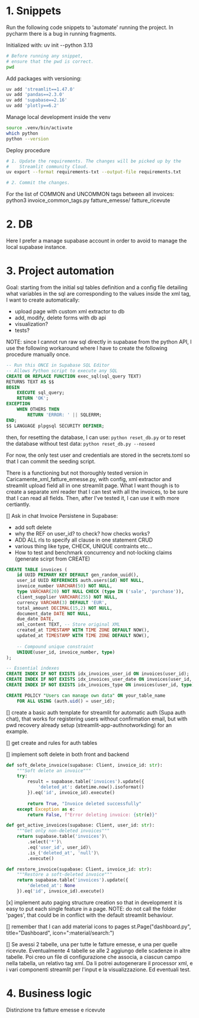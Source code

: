 # 1. Snippets
Run the following code snippets to 'automate' running the project.
In pycharm there is a bug in running fragments.

Initialized with: 
uv init --python 3.13

```bash
# Before running any snippet,
# ensure that the pwd is correct.
pwd
```

Add packages with versioning:
```bash
uv add 'streamlit==1.47.0'
uv add 'pandas==2.3.0'
uv add 'supabase==2.16'
uv add 'plotly==6.2'
```

Manage local development inside the venv
```bash
source .venv/bin/activate
which python
python --version
```

Deploy procedure
```bash
# 1. Update the requirements. The changes will be picked up by the
#    Streamlit community Cloud. 
uv export --format requirements-txt --output-file requirements.txt

# 2. Commit the changes.
```

For the list of COMMON and UNCOMMON tags between all invoices:
python3 invoice_common_tags.py fatture_emesse/ fatture_ricevute 

# 2. DB
Here I prefer a manage supabase account in order to avoid to 
manage the local supabase instance.


# 3. Project automation
Goal: starting from the initial sql tables definition and 
a config file detailing what variables in the sql are corresponding
to the values inside the xml tag, I want to create automatically:
- upload page with custom xml extractor to db
- add, modify, delete forms with db api
- visualization?
- tests?

NOTE: since I cannot run raw sql directly in supabase from
the python API, I use the following workaround where I have
to create the following procedure manually once.
```sql
-- Run this ONCE in Supabase SQL Editor
-- Allows Python script to execute any SQL
CREATE OR REPLACE FUNCTION exec_sql(sql_query TEXT)
RETURNS TEXT AS $$
BEGIN
    EXECUTE sql_query;
    RETURN 'OK';
EXCEPTION
    WHEN OTHERS THEN
        RETURN 'ERROR: ' || SQLERRM;
END;
$$ LANGUAGE plpgsql SECURITY DEFINER;
```

then, for resetting the database, I can use:
`python reset_db.py`
or to reset the database without test data: 
`python reset_db.py --noseed`

For now, the only test user and credentials are stored 
in the secrets.toml so that I can commit the seeding script.

There is a functioning but not thoroughly tested version in 
Caricamente_xml_fatture_emesse.py, with config, xml extractor and
streamlit upload field all in one streamlit page.
What I want though is to create a separate xml reader that I can 
test with all the invoices, to be sure that I can read all fields.
Then, after I've tested it, I can use it with more certiantly.


[] Ask in chat Invoice Persistene in Supabase:
- add soft delete
- why the REF on user_id? to check? how checks works?
- ADD ALL rls to specify all clause in one statement CRUD
- various thing like type, CHECK, UNIQUE contraints etc...
- How to test and benchmark concurrency and not-locking claims (generate scirpt from CREATE)
```sql
CREATE TABLE invoices (
    id UUID PRIMARY KEY DEFAULT gen_random_uuid(),
    user_id UUID REFERENCES auth.users(id) NOT NULL,
    invoice_number VARCHAR(50) NOT NULL,
    type VARCHAR(20) NOT NULL CHECK (type IN ('sale', 'purchase')),
    client_supplier VARCHAR(255) NOT NULL,
    currency VARCHAR(3) DEFAULT 'EUR',
    total_amount DECIMAL(15,2) NOT NULL,
    document_date DATE NOT NULL,
    due_date DATE,
    xml_content TEXT, -- Store original XML
    created_at TIMESTAMP WITH TIME ZONE DEFAULT NOW(),
    updated_at TIMESTAMP WITH TIME ZONE DEFAULT NOW(),
    
    -- Compound unique constraint
    UNIQUE(user_id, invoice_number, type)
);

-- Essential indexes
CREATE INDEX IF NOT EXISTS idx_invoices_user_id ON invoices(user_id);
CREATE INDEX IF NOT EXISTS idx_invoices_user_date ON invoices(user_id, document_date);
CREATE INDEX IF NOT EXISTS idx_invoices_type ON invoices(user_id, type);

CREATE POLICY "Users can manage own data" ON your_table_name
    FOR ALL USING (auth.uid() = user_id);
```

[] create a basic auth template for streamlit for automatic auth 
   (Supa auth chat), that works for registering users without 
   confirmation email, but with pwd recovery already setup 
   (streamlit-app-authnotworkding) for an example.

[] get create and rules for auth tables

[] implement soft delete in both front and backend
``` python
def soft_delete_invoice(supabase: Client, invoice_id: str):
    """Soft delete an invoice"""
    try:
        result = supabase.table('invoices').update({
            'deleted_at': datetime.now().isoformat()
        }).eq('id', invoice_id).execute()
        
        return True, "Invoice deleted successfully"
    except Exception as e:
        return False, f"Error deleting invoice: {str(e)}"

def get_active_invoices(supabase: Client, user_id: str):
    """Get only non-deleted invoices"""
    return supabase.table('invoices')\
        .select('*')\
        .eq('user_id', user_id)\
        .is_('deleted_at', 'null')\
        .execute()

def restore_invoice(supabase: Client, invoice_id: str):
    """Restore a soft-deleted invoice"""
    return supabase.table('invoices').update({
        'deleted_at': None
    }).eq('id', invoice_id).execute()
```

[x] implement auto paging structure
creation so that in development
it is easy to put each single feature in a page. 
NOTE: do not call the folder 'pages',
that could be in conflict with the 
default streamlit behaviour.

[] remember that I can add material icons to pages 
st.Page("dashboard.py", title="Dashboard", icon=":material/search:")

[] Se avessi 2 tabelle, una per tutte le fatture
   emesse, e una per quelle ricevute. Eventualmente 4 tabelle se alle 2 aggiungo
   delle scadenze in altre tabelle.
   Poi creo un file di configurazione che associa,
   a ciascun campo nella tabella, un relativo tag xml. 
   Da li potrei autogenerare il processor xml,
   e i vari componenti streamlit per l'input e
   la visualizzazione.
   Ed eventuali test.


# 4. Business logic
Distinzione tra fatture emesse e ricevute
